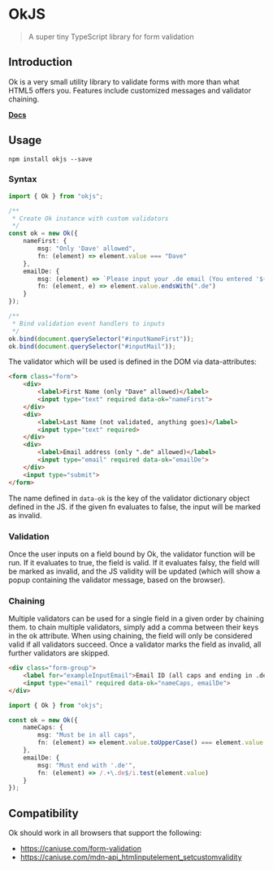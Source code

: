 # OkJS

> A super tiny TypeScript library for form validation

## Introduction

Ok is a very small utility library to validate forms with more than what HTML5 offers you.
Features include customized messages and validator chaining.

**[Docs](https://felixrilling.github.io/ok/)**

## Usage

```shell
npm install okjs --save
```

### Syntax

```typescript
import { Ok } from "okjs";

/**
 * Create Ok instance with custom validators
 */
const ok = new Ok({
    nameFirst: {
        msg: "Only 'Dave' allowed",
        fn: (element) => element.value === "Dave"
    },
    emailDe: {
        msg: (element) => `Please input your .de email (You entered '${element.value}')`,
        fn: (element, e) => element.value.endsWith(".de")
    }
});

/**
 * Bind validation event handlers to inputs
 */
ok.bind(document.querySelector("#inputNameFirst"));
ok.bind(document.querySelector("#inputMail"));
```

The validator which will be used is defined in the DOM via data-attributes:

```html
<form class="form">
    <div>
        <label>First Name (only "Dave" allowed)</label>
        <input type="text" required data-ok="nameFirst">
    </div>
    <div>
        <label>Last Name (not validated, anything goes)</label>
        <input type="text" required>
    </div>
    <div>
        <label>Email address (only ".de" allowed)</label>
        <input type="email" required data-ok="emailDe">
    </div>
    <input type="submit">
</form>
```

The name defined in `data-ok` is the key of the validator dictionary object defined in the JS.
if the given fn evaluates to false, the input will be marked as invalid.

### Validation

Once the user inputs on a field bound by Ok, the validator function will be run. If it evaluates to true, the field is valid.
If it evaluates falsy, the field will be marked as invalid, and the JS validity will be updated (which will show a popup containing the validator message, based on the browser).

### Chaining

Multiple validators can be used for a single field in a given order by chaining them. to chain multiple validators, simply add a comma between their keys in the ok attribute. When using chaining, the field will only be considered valid if all validators succeed. Once a validator marks the field as invalid, all further validators are skipped.

```html
<div class="form-group">
    <label for="exampleInputEmail">Email ID (all caps and ending in .de)</label>
    <input type="email" required data-ok="nameCaps, emailDe">
</div>
```

```typescript
import { Ok } from "okjs";

const ok = new Ok({
    nameCaps: {
        msg: "Must be in all caps",
        fn: (element) => element.value.toUpperCase() === element.value
    },
    emailDe: {
        msg: "Must end with '.de'",
        fn: (element) => /.+\.de$/i.test(element.value)
    }
});
```

## Compatibility

Ok should work in all browsers that support the following:

- <https://caniuse.com/form-validation>
- <https://caniuse.com/mdn-api_htmlinputelement_setcustomvalidity>
